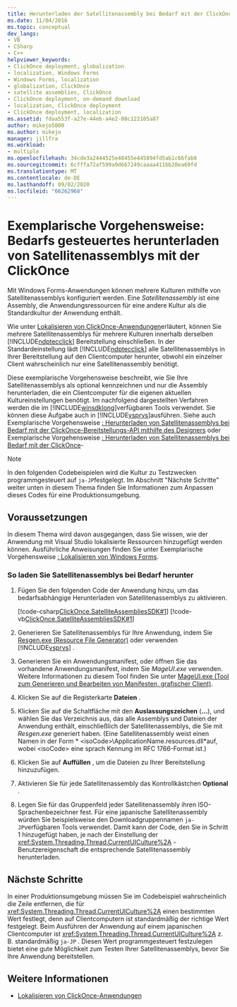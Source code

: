 ```yaml
---
title: Herunterladen der Satellitenassembly bei Bedarf mit der ClickOnce-Bereitstellungs
ms.date: 11/04/2016
ms.topic: conceptual
dev_langs:
- VB
- CSharp
- C++
helpviewer_keywords:
- ClickOnce deployment, globalization
- localization, Windows Forms
- Windows Forms, localization
- globalization, ClickOnce
- satellite assemblies, ClickOnce
- ClickOnce deployment, on-demand download
- localization, ClickOnce deployment
- ClickOnce deployment, localization
ms.assetid: fdaa553f-a27e-44eb-a4e2-08c122105a87
author: mikejo5000
ms.author: mikejo
manager: jillfra
ms.workload:
- multiple
ms.openlocfilehash: 34cde3a2444525e48455e445894fd5ab1c66fab8
ms.sourcegitcommit: 6cfffa72af599a9d667249caaaa411bb28ea69fd
ms.translationtype: MT
ms.contentlocale: de-DE
ms.lasthandoff: 09/02/2020
ms.locfileid: "66262968"
---
```

# <a name="walkthrough-download-satellite-assemblies-on-demand-with-the-clickonce-deployment-api"></a>Exemplarische Vorgehensweise: Bedarfs gesteuertes herunterladen von Satellitenassemblys mit der ClickOnce
Mit Windows Forms-Anwendungen können mehrere Kulturen mithilfe von Satellitenassemblys konfiguriert werden. Eine *Satellitenassembly* ist eine Assembly, die Anwendungsressourcen für eine andere Kultur als die Standardkultur der Anwendung enthält.

 Wie unter [Lokalisieren von ClickOnce-Anwendungen](../deployment/localizing-clickonce-applications.md)erläutert, können Sie mehrere Satellitenassemblys für mehrere Kulturen innerhalb derselben [!INCLUDE[ndptecclick](../deployment/includes/ndptecclick_md.md)] Bereitstellung einschließen. In der Standardeinstellung lädt [!INCLUDE[ndptecclick](../deployment/includes/ndptecclick_md.md)] alle Satellitenassemblys in Ihrer Bereitstellung auf den Clientcomputer herunter, obwohl ein einzelner Client wahrscheinlich nur eine Satellitenassembly benötigt.

 Diese exemplarische Vorgehensweise beschreibt, wie Sie Ihre Satellitenassemblys als optional kennzeichnen und nur die Assembly herunterladen, die ein Clientcomputer für die eigenen aktuellen Kultureinstellungen benötigt. Im nachfolgend dargestellten Verfahren werden die im [!INCLUDE[winsdklong](../deployment/includes/winsdklong_md.md)]verfügbaren Tools verwendet. Sie können diese Aufgabe auch in [!INCLUDE[vsprvs](../code-quality/includes/vsprvs_md.md)]ausführen.  Siehe auch Exemplarische Vorgehensweise [: Herunterladen von Satellitenassemblys bei Bedarf mit der ClickOnce-Bereitstellungs-API mithilfe des Designers](/previous-versions/visualstudio/visual-studio-2012/ms366788(v=vs.110)) oder Exemplarische Vorgehensweise [: Herunterladen von Satellitenassemblys bei Bedarf mit der ClickOnce](/previous-versions/visualstudio/visual-studio-2013/ms366788(v=vs.120))-

> [!NOTE]
> In den folgenden Codebeispielen wird die Kultur zu Testzwecken programmgesteuert auf `ja-JP`festgelegt. Im Abschnitt "Nächste Schritte" weiter unten in diesem Thema finden Sie Informationen zum Anpassen dieses Codes für eine Produktionsumgebung.

## <a name="prerequisites"></a>Voraussetzungen
 In diesem Thema wird davon ausgegangen, dass Sie wissen, wie der Anwendung mit Visual Studio lokalisierte Ressourcen hinzugefügt werden können. Ausführliche Anweisungen finden Sie unter Exemplarische Vorgehensweise [: Lokalisieren von Windows Forms](/previous-versions/visualstudio/visual-studio-2010/y99d1cd3(v=vs.100)).

### <a name="to-download-satellite-assemblies-on-demand"></a>So laden Sie Satellitenassemblys bei Bedarf herunter

1. Fügen Sie den folgenden Code der Anwendung hinzu, um das bedarfsabhängige Herunterladen von Satellitenassemblys zu aktivieren.

    [!code-csharp[ClickOnce.SatelliteAssembliesSDK#1](../deployment/codesnippet/CSharp/walkthrough-downloading-satellite-assemblies-on-demand-with-the-clickonce-deployment-api_1.cs)]
    [!code-vb[ClickOnce.SatelliteAssembliesSDK#1](../deployment/codesnippet/VisualBasic/walkthrough-downloading-satellite-assemblies-on-demand-with-the-clickonce-deployment-api_1.vb)]

2. Generieren Sie Satellitenassemblys für Ihre Anwendung, indem Sie [Resgen.exe (Resource File Generator)](/dotnet/framework/tools/resgen-exe-resource-file-generator) oder verwenden [!INCLUDE[vsprvs](../code-quality/includes/vsprvs_md.md)] .

3. Generieren Sie ein Anwendungsmanifest, oder öffnen Sie das vorhandene Anwendungsmanifest, indem Sie *MageUI.exe* verwenden. Weitere Informationen zu diesem Tool finden Sie unter [MageUI.exe (Tool zum Generieren und Bearbeiten von Manifesten, grafischer Client)](/dotnet/framework/tools/mageui-exe-manifest-generation-and-editing-tool-graphical-client).

4. Klicken Sie auf die Registerkarte **Dateien** .

5. Klicken Sie auf die Schaltfläche mit den **Auslassungszeichen** (**...**), und wählen Sie das Verzeichnis aus, das alle Assemblys und Dateien der Anwendung enthält, einschließlich der Satellitenassemblys, die Sie mit *Resgen.exe* generiert haben. (Eine Satellitenassembly weist einen Namen in der Form * \<isoCode>\ApplicationName.resources.dll*auf, wobei \<isoCode> eine sprach Kennung im RFC 1766-Format ist.)

6. Klicken Sie auf **Auffüllen** , um die Dateien zu Ihrer Bereitstellung hinzuzufügen.

7. Aktivieren Sie für jede Satellitenassembly das Kontrollkästchen **Optional** .

8. Legen Sie für das Gruppenfeld jeder Satellitenassembly ihren ISO-Sprachenbezeichner fest. Für eine japanische Satellitenassembly würden Sie beispielsweise den Downloadgruppennamen `ja-JP`verfügbaren Tools verwendet. Damit kann der Code, den Sie in Schritt 1 hinzugefügt haben, je nach der Einstellung der <xref:System.Threading.Thread.CurrentUICulture%2A> -Benutzereigenschaft die entsprechende Satellitenassembly herunterladen.

## <a name="next-steps"></a>Nächste Schritte
 In einer Produktionsumgebung müssen Sie im Codebeispiel wahrscheinlich die Zeile entfernen, die für <xref:System.Threading.Thread.CurrentUICulture%2A> einen bestimmten Wert festlegt, denn auf Clientcomputern ist standardmäßig der richtige Wert festgelegt. Beim Ausführen der Anwendung auf einem japanischen Clientcomputer ist <xref:System.Threading.Thread.CurrentUICulture%2A> z. B. standardmäßig `ja-JP` . Diesen Wert programmgesteuert festzulegen bietet eine gute Möglichkeit zum Testen Ihrer Satellitenassemblys, bevor Sie Ihre Anwendung bereitstellen.

## <a name="see-also"></a>Weitere Informationen
- [Lokalisieren von ClickOnce-Anwendungen](../deployment/localizing-clickonce-applications.md)
